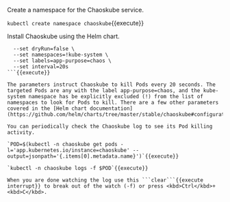 Create a namespace for the Chaoskube service.

`kubectl create namespace chaoskube`{{execute}}

Install Chaoskube using the Helm chart.

```helm install chaoskube stable/chaoskube -n chaoskube \
  --set dryRun=false \
  --set namespaces=!kube-system \
  --set labels=app-purpose=chaos \
  --set interval=20s
```{{execute}}

The parameters instruct Chaoskube to kill Pods every 20 seconds. The targeted Pods are any with the label app-purpose=chaos, and the kube-system namespace has be explicitly excluded (!) from the list of namespaces to look for Pods to kill. There are a few other parameters covered in the [Helm chart documentation](https://github.com/helm/charts/tree/master/stable/chaoskube#configuration).

You can periodically check the Chaoskube log to see its Pod killing activity.

`POD=$(kubectl -n chaoskube get pods -l='app.kubernetes.io/instance=chaoskube' --output=jsonpath='{.items[0].metadata.name}')`{{execute}}

`kubectl -n chaoskube logs -f $POD`{{execute}}

When you are done watching the log use this ```clear```{{execute interrupt}} to break out of the watch (-f) or press <kbd>Ctrl</kbd>+<kbd>C</kbd>.
